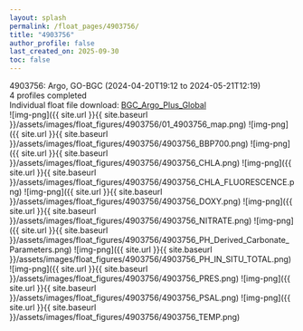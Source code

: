 ```yaml
---
layout: splash
permalink: /float_pages/4903756/
title: "4903756"
author_profile: false
last_created_on: 2025-09-30
toc: false
---
```

 
4903756: Argo, GO-BGC (2024-04-20T19:12 to 2024-05-21T12:19)\
4 profiles completed\
Individual float file download: [BGC_Argo_Plus_Global](https://ftp.soest.hawaii.edu/bgc_argo_plus/Individual_Floats/outliers_removed/4903756_Sprof_processed.nc)\
![img-png]({{ site.url }}{{ site.baseurl }}/assets/images/float_figures/4903756/01_4903756_map.png)
![img-png]({{ site.url }}{{ site.baseurl }}/assets/images/float_figures/4903756/4903756_BBP700.png)
![img-png]({{ site.url }}{{ site.baseurl }}/assets/images/float_figures/4903756/4903756_CHLA.png)
![img-png]({{ site.url }}{{ site.baseurl }}/assets/images/float_figures/4903756/4903756_CHLA_FLUORESCENCE.png)
![img-png]({{ site.url }}{{ site.baseurl }}/assets/images/float_figures/4903756/4903756_DOXY.png)
![img-png]({{ site.url }}{{ site.baseurl }}/assets/images/float_figures/4903756/4903756_NITRATE.png)
![img-png]({{ site.url }}{{ site.baseurl }}/assets/images/float_figures/4903756/4903756_PH_Derived_Carbonate_Parameters.png)
![img-png]({{ site.url }}{{ site.baseurl }}/assets/images/float_figures/4903756/4903756_PH_IN_SITU_TOTAL.png)
![img-png]({{ site.url }}{{ site.baseurl }}/assets/images/float_figures/4903756/4903756_PRES.png)
![img-png]({{ site.url }}{{ site.baseurl }}/assets/images/float_figures/4903756/4903756_PSAL.png)
![img-png]({{ site.url }}{{ site.baseurl }}/assets/images/float_figures/4903756/4903756_TEMP.png)
